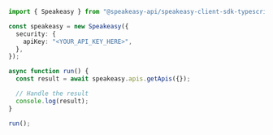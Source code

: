<!-- Start SDK Example Usage [usage] -->
```typescript
import { Speakeasy } from "@speakeasy-api/speakeasy-client-sdk-typescript";

const speakeasy = new Speakeasy({
  security: {
    apiKey: "<YOUR_API_KEY_HERE>",
  },
});

async function run() {
  const result = await speakeasy.apis.getApis({});

  // Handle the result
  console.log(result);
}

run();

```
<!-- End SDK Example Usage [usage] -->